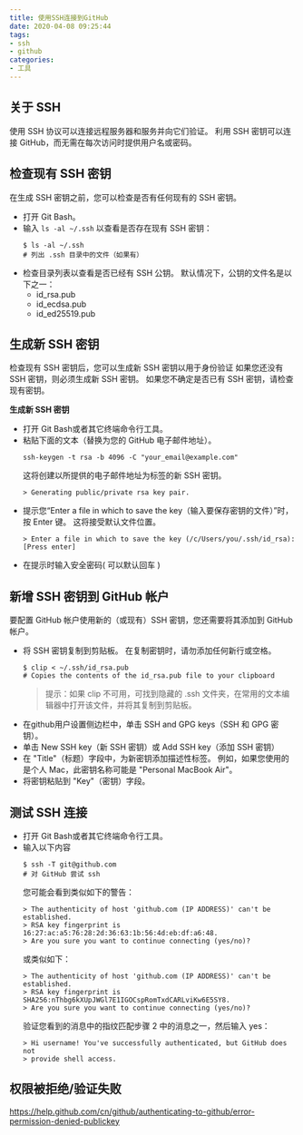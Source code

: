```yaml
---
title: 使用SSH连接到GitHub
date: 2020-04-08 09:25:44
tags:
- ssh
- github
categories:
- 工具
---
```


## 关于 SSH
使用 SSH 协议可以连接远程服务器和服务并向它们验证。 利用 SSH 密钥可以连接 GitHub，而无需在每次访问时提供用户名或密码。

## 检查现有 SSH 密钥
在生成 SSH 密钥之前，您可以检查是否有任何现有的 SSH 密钥。

- 打开 Git Bash。
- 输入 `ls -al ~/.ssh` 以查看是否存在现有 SSH 密钥：
  ``` shell
  $ ls -al ~/.ssh
  # 列出 .ssh 目录中的文件（如果有）
  ```
- 检查目录列表以查看是否已经有 SSH 公钥。 默认情况下，公钥的文件名是以下之一：
  - id_rsa.pub
  - id_ecdsa.pub
  - id_ed25519.pub
<!-- more -->
## 生成新 SSH 密钥
检查现有 SSH 密钥后，您可以生成新 SSH 密钥以用于身份验证
如果您还没有 SSH 密钥，则必须生成新 SSH 密钥。 如果您不确定是否已有 SSH 密钥，请检查现有密钥。

**生成新 SSH 密钥**
- 打开 Git Bash或者其它终端命令行工具。
- 粘贴下面的文本（替换为您的 GitHub 电子邮件地址）。
  ``` shell
  ssh-keygen -t rsa -b 4096 -C "your_email@example.com"
  ```
  这将创建以所提供的电子邮件地址为标签的新 SSH 密钥。
  ``` shell
  > Generating public/private rsa key pair.
  ```
- 提示您“Enter a file in which to save the key（输入要保存密钥的文件）”时，按 Enter 键。 这将接受默认文件位置。
   ``` shell
   > Enter a file in which to save the key (/c/Users/you/.ssh/id_rsa):[Press enter]
   ```
- 在提示时输入安全密码(  可以默认回车 )

## 新增 SSH 密钥到 GitHub 帐户
要配置 GitHub 帐户使用新的（或现有）SSH 密钥，您还需要将其添加到 GitHub 帐户。

- 将 SSH 密钥复制到剪贴板。
  在复制密钥时，请勿添加任何新行或空格。
  ``` shell 
  $ clip < ~/.ssh/id_rsa.pub
  # Copies the contents of the id_rsa.pub file to your clipboard
  ```
  > 提示：如果 clip 不可用，可找到隐藏的 .ssh 文件夹，在常用的文本编辑器中打开该文件，并将其复制到剪贴板。
- 在github用户设置侧边栏中，单击 SSH and GPG keys（SSH 和 GPG 密钥）。
- 单击 New SSH key（新 SSH 密钥）或 Add SSH key（添加 SSH 密钥）
- 在 "Title"（标题）字段中，为新密钥添加描述性标签。 例如，如果您使用的是个人 Mac，此密钥名称可能是 "Personal MacBook Air"。
- 将密钥粘贴到 "Key"（密钥）字段。

## 测试 SSH 连接
- 打开 Git Bash或者其它终端命令行工具。
- 输入以下内容
  ``` shell 
  $ ssh -T git@github.com
  # 对 GitHub 尝试 ssh
  ```
  您可能会看到类似如下的警告：
  ```
  > The authenticity of host 'github.com (IP ADDRESS)' can't be established.
  > RSA key fingerprint is 16:27:ac:a5:76:28:2d:36:63:1b:56:4d:eb:df:a6:48.
  > Are you sure you want to continue connecting (yes/no)?
  ```
  或类似如下：
  ```
  > The authenticity of host 'github.com (IP ADDRESS)' can't be established.
  > RSA key fingerprint is SHA256:nThbg6kXUpJWGl7E1IGOCspRomTxdCARLviKw6E5SY8.
  > Are you sure you want to continue connecting (yes/no)?
  ```
  验证您看到的消息中的指纹匹配步骤 2 中的消息之一，然后输入 yes：
  ```
  > Hi username! You've successfully authenticated, but GitHub does not
  > provide shell access.
  ```

## 权限被拒绝/验证失败
https://help.github.com/cn/github/authenticating-to-github/error-permission-denied-publickey